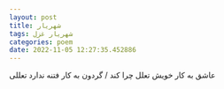 ```yaml
---
layout: post
title: شهریار
tags: شهریار غزل
categories: poem
date: 2022-11-05 12:27:35.452886
---
```


عاشق به کار خویش تعلل چرا کند / گردون به کار فتنه ندارد تعللی